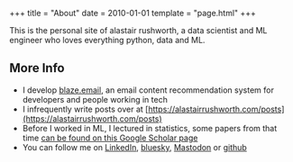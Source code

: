 +++
title = "About"
date = 2010-01-01
template = "page.html"
+++

This is the personal site of alastair rushworth, a data scientist and ML engineer who loves everything python, data and ML.  

## More Info

- I develop [blaze.email](https://blaze.email), an email content recommendation system for developers and people working in tech
- I infrequently write posts over at [https://alastairrushworth.com/posts](https://alastairrushworth.com/posts)
- Before I worked in ML, I lectured in statistics, some papers from that time [can be found on this Google Scholar page](https://scholar.google.com/citations?user=imiL1YoAAAAJ&hl=en)
- You can follow me on [LinkedIn](https://www.linkedin.com/in/alastair-rushworth/), [bluesky](https://bsky.app/profile/alastairrushworth.bsky.social), [Mastodon](https://fosstodon.org/@alastairmrushworth) or [github](https://github.com/alastairrushworth)
